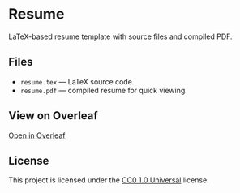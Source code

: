 # Resume

LaTeX-based resume template with source files and compiled PDF.

## Files
- `resume.tex` — LaTeX source code.
- `resume.pdf` — compiled resume for quick viewing.

## View on Overleaf
[Open in Overleaf](https://www.overleaf.com/read/cvvhvdsngkkg)

## License
This project is licensed under the [CC0 1.0 Universal](LICENSE) license.
